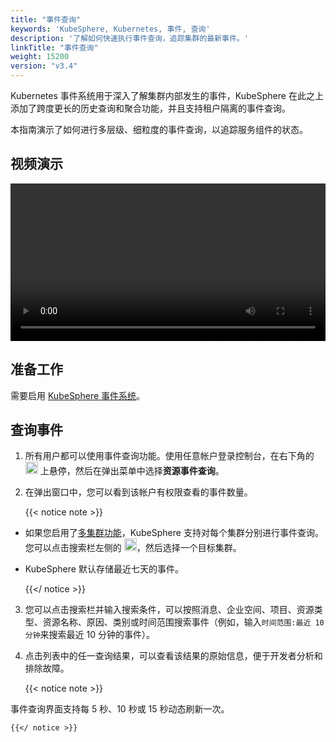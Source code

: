 ```yaml
---
title: "事件查询"
keywords: 'KubeSphere, Kubernetes, 事件, 查询'
description: '了解如何快速执行事件查询，追踪集群的最新事件。'
linkTitle: "事件查询"
weight: 15200
version: "v3.4"
---
```


Kubernetes 事件系统用于深入了解集群内部发生的事件，KubeSphere 在此之上添加了跨度更长的历史查询和聚合功能，并且支持租户隔离的事件查询。

本指南演示了如何进行多层级、细粒度的事件查询，以追踪服务组件的状态。

## 视频演示

<video controls="controls" style="width: 100% !important; height: auto !important;">
  <source type="video/mp4" src="https://kubesphere-community.pek3b.qingstor.com/videos/KubeSphere-v3.1.x-tutorial-videos/zh/KS311_200P010C202109_%E6%97%A5%E5%BF%97%E4%B8%8E%E4%BA%8B%E4%BB%B6%E6%9F%A5%E8%AF%A2.mp4">
</video>

## 准备工作

需要启用 [KubeSphere 事件系统](../../pluggable-components/events/)。

## 查询事件

1. 所有用户都可以使用事件查询功能。使用任意帐户登录控制台，在右下角的 <img src="/images/docs/v3.x/zh-cn/toolbox/event-query/toolbox.png" width="20" alt="icon" /> 上悬停，然后在弹出菜单中选择**资源事件查询**。

2. 在弹出窗口中，您可以看到该帐户有权限查看的事件数量。

    {{< notice note >}}

- 如果您启用了[多集群功能](../../multicluster-management/)，KubeSphere 支持对每个集群分别进行事件查询。您可以点击搜索栏左侧的 <img src="/images/docs/v3.x/zh-cn/toolbox/event-query/drop-down-list.png" width='20' alt="icon" />，然后选择一个目标集群。

- KubeSphere 默认存储最近七天的事件。

    {{</ notice >}}

3. 您可以点击搜索栏并输入搜索条件，可以按照消息、企业空间、项目、资源类型、资源名称、原因、类别或时间范围搜索事件（例如，输入`时间范围:最近 10 分钟`来搜索最近 10 分钟的事件）。

4. 点击列表中的任一查询结果，可以查看该结果的原始信息，便于开发者分析和排除故障。

    {{< notice note >}}

事件查询界面支持每 5 秒、10 秒或 15 秒动态刷新一次。

    {{</ notice >}}
